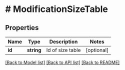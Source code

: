 # # ModificationSizeTable

## Properties

Name | Type | Description | Notes
------------ | ------------- | ------------- | -------------
**id** | **string** | Id of size table | [optional] 

[[Back to Model list]](../../README.md#documentation-for-models) [[Back to API list]](../../README.md#documentation-for-api-endpoints) [[Back to README]](../../README.md)


